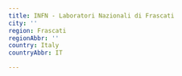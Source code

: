 ```yaml
---
title: INFN - Laboratori Nazionali di Frascati
city: ''
region: Frascati
regionAbbr: ''
country: Italy
countryAbbr: IT

---
```

